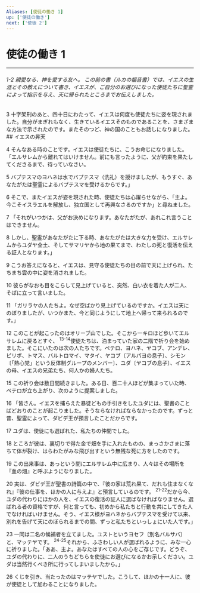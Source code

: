 ```yaml
---
Aliases: [使徒の働き 1]
up: ['使徒の働き']
next: ['使徒 2']
---
```

# 使徒の働き 1

***
###### 1-2 親愛なる、神を愛する友へ。 この前の書（ルカの福音書）では、イエスの生涯とその教えについて書き、イエスが、ご自分のお選びになった使徒たちに聖霊によって指示を与え、天に帰られたところまでお伝えしました。 



3 
十字架刑のあと、四十日にわたって、イエスは何度も使徒たちに姿を現されました。自分がまぎれもなく、生きているイエスそのものであることを、さまざまな方法で示されたのです。またそのつど、神の国のこともお話しになりました。 ## イエスの昇天 



4 
そんなある時のことです。イエスは使徒たちに、こうお命じになりました。「エルサレムから離れてはいけません。前にも言ったように、父が約束を果たしてくださるまで、待っていなさい。 



5 
バプテスマのヨハネは水でバプテスマ（洗礼）を授けましたが、もうすぐ、あなたがたは聖霊によるバプテスマを受けるからです。」 



6 
そこで、またイエスが姿を現された時、使徒たちは心躍らせながら、「主よ。今こそイスラエルを解放し、独立国として再興なさるのですか」と尋ねました。 



7 
「それがいつかは、父がお決めになります。あなたがたが、あれこれ言うことはできません。 



8 
しかし、聖霊があなたがたに下る時、あなたがたは大きな力を受け、エルサレムからユダヤ全土、そしてサマリヤから地の果てまで、わたしの死と復活を伝える証人となります。」 



9 
こうお答えになると、イエスは、見守る使徒たちの目の前で天に上げられ、たちまち雲の中に姿を消されました。 



10 
彼らがなおも目をこらして見上げていると、突然、白い衣を着た人が二人、そばに立って言いました。 



11 
「ガリラヤの人たちよ。なぜ空ばかり見上げているのですか。イエスは天にのぼりましたが、いつかまた、今と同じようにして地上へ帰って来られるのです。」 



12 
このことが起こったのはオリーブ山でした。そこから一キロほど歩いてエルサレムに戻るとすぐ、 <sup class="versenum">13-14</sup>使徒たちは、泊まっていた家の二階で祈り会を始めました。そこにいたのは次の人たちです。ペテロ、ヨハネ、ヤコブ、アンデレ、ピリポ、トマス、バルトロマイ、マタイ、ヤコブ〔アルパヨの息子〕、シモン〔「熱心党」という反体制グループのメンバー〕、ユダ〔ヤコブの息子〕、イエスの母、イエスの兄弟たち、何人かの婦人たち。 



15 
この祈り会は数日間続きました。ある日、百二十人ほどが集まっていた時、ペテロが立ち上がり、次のように提案しました。 



16 
「皆さん。イエスを捕らえた暴徒どもの手引きをしたユダには、聖書のことばどおりのことが起こりました。そうならなければならなかったのです。ずっと昔、聖霊によって、ダビデ王が預言したことだからです。 



17 
ユダは、使徒にも選ばれた、私たちの仲間でした。 



18 
ところが彼は、裏切りで得た金で畑を手に入れたものの、まっさかさまに落ちて体が裂け、はらわたがみな飛び出すという無残な死に方をしたのです。 



19 
この出来事は、あっという間にエルサレム中に広まり、人々はその場所を『血の畑』と呼ぶようになりました。 



20 
実は、ダビデ王が聖書の詩篇の中で、『彼の家は荒れ果て、だれも住まなくなれ』『彼の仕事を、ほかの人に与えよ』と預言しているのです。 <sup class="versenum">21-22</sup>だから今、ユダの代わりにほかの人を、イエスの復活の証人に選ばなければなりません。選ばれる者の資格ですが、何と言っても、初めから私たちと行動を共にしてきた人でなければいけません。そう、イエス様がヨハネからバプテスマを受けて以来、別れを告げて天にのぼられるまでの間、ずっと私たちといっしょにいた人です。」 



23 
一同は二名の候補者を立てました。ユストというヨセフ〔別名バルサバ〕と、マッテヤです。 <sup class="versenum">24-25</sup>それから、ふさわしい人が選ばれるように、みな一心に祈りました。「ああ、主よ。あなたはすべての人の心をご存じです。どうぞ、ユダの代わりに、二人のうちどちらを使徒にお選びになるかお示しください。ユダは当然行くべき所に行ってしまいましたから。」 



26 
くじを引き、当たったのはマッテヤでした。こうして、ほかの十一人に、彼が使徒として加わることになりました。
